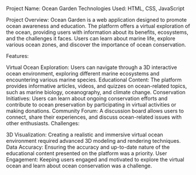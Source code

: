 Project Name: Ocean Garden
Technologies Used: HTML, CSS, JavaScript

Project Overview: Ocean Garden is a web application designed to promote ocean awareness and education. The platform offers a virtual exploration of the ocean, providing users with information about its benefits, ecosystems, and the challenges it faces. Users can learn about marine life, explore various ocean zones, and discover the importance of ocean conservation.

Features:

Virtual Ocean Exploration: Users can navigate through a 3D interactive ocean environment, exploring different marine ecosystems and encountering various marine species.
Educational Content: The platform provides informative articles, videos, and quizzes on ocean-related topics, such as marine biology, oceanography, and climate change.
Conservation Initiatives: Users can learn about ongoing conservation efforts and contribute to ocean preservation by participating in virtual activities or making donations.
Community Forum: A discussion board allows users to connect, share their experiences, and discuss ocean-related issues with other enthusiasts.
Challenges:

3D Visualization: Creating a realistic and immersive virtual ocean environment required advanced 3D modeling and rendering techniques.
Data Accuracy: Ensuring the accuracy and up-to-date nature of the educational content presented on the platform was a priority.
User Engagement: Keeping users engaged and motivated to explore the virtual ocean and learn about ocean conservation was a challenge.
